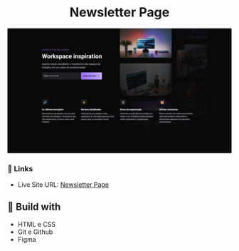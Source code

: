 <h1 align="center">Newsletter Page</h1>

![](./screenshot.png)

### 🔗 Links

- Live Site URL: [Newsletter Page](https://lucazcruz.github.io/bora-codar/newsletter-page/)

## 🚀 Build with

- HTML e CSS
- Git e Github
- Figma
